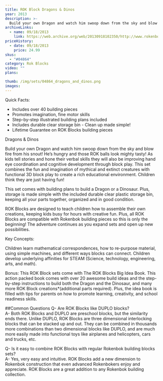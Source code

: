 ```yaml
---
title: ROK Block Dragons & Dinos
year: 2013
description: >-
  Build your own Dragon and watch him swoop down from the sky and blow fire from his snout! He’s hungry and those ROK balls look mighty tasty! As kids tell stories and hone their verbal skills they will also be improving hand eye coordination and cognitive development through block play.
archiveLinks:
  - name: 09/18/2013
    link: https://web.archive.org/web/20130918102350/http://www.rokenbok.com/estore/construction/dragons-dinos
priceHistory:
  - date: 09/18/2013
    price: 24.99
skus:
  - "#04864"
category: Rok Blocks
video: ""
plans:

thumb: /img/sets/04864_dragons_and_dinos.png
images:
---
```

Quick Facts:
  - Includes over 40 building pieces
  - Promotes imagination, fine motor skills
  - Step-by-step illustrated building plans included
  - Includes durable clear storage bin - Clean up made simple!
  - Lifetime Guarantee on ROK Blocks building pieces

Dragons & Dinos

Build your own Dragon and watch him swoop down from the sky and blow fire from his snout! He’s hungry and those ROK balls look mighty tasty! As kids tell stories and hone their verbal skills they will also be improving hand eye coordination and cognitive development through block play. This set combines the fun and imagination of mythical and extinct creatures with functional 3D block play to create a rich educational environment. Children think they are just having fun!

This set comes with building plans to build a Dragon or a Dinosaur. Plus, storage is made simple with the included durable clear plastic storage bin, keeping all your parts together, organized and in good condition.

ROK Blocks are designed to teach children how to assemble their own creations, keeping kids busy for hours with creative fun. Plus, all ROK Blocks are compatible with Rokenbok building pieces so this is only the beginning! The adventure continues as you expand sets and open up new possibilities.

Key Concepts:

Children learn mathematical correspondences, how to re-purpose material, using simple machines, and different ways blocks can connect.  Children develop underlying affinities for STEAM (Science, technology, engineering, arts, and math).

Bonus:  This ROK Block sets come with The ROK Blocks Big Idea Book. This action packed book comes with over 20 awesome build ideas and the step-by-step instructions to build both the Dragon and the Dinosaur, and many more ROK Block creations*(additional parts required). Plus, the idea book is filled with tips for parents on how to promote learning, creativity, and school readiness skills.

##Common Questions
Q- Are ROK Blocks like DUPLO blocks?    
A- Both ROK Blocks and DUPLO are preschool blocks, but the similarity ends there. Unlike DUPLO, ROK Blocks are three dimensional interlocking blocks that can be stacked up and out. They can be combined in thousands more combinations than two dimensional blocks like DUPLO, and are much more easily made into functional toys like airplanes and helicopters, cars and trucks, etc.

Q- Is it easy to combine ROK Blocks with regular Rokenbok building blocks sets?    
A- Yes, very easy and intuitive. ROK Blocks add a new dimension to Rokenbok construction that even advanced Rokenbokers enjoy and appreciate. ROK Blocks are a great addition to any Rokenbok building collection.
